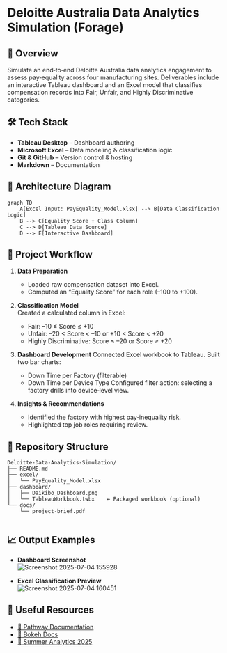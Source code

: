 # Deloitte Australia Data Analytics Simulation (Forage)

## 📌 Overview
Simulate an end‑to‑end Deloitte Australia data analytics engagement to assess pay‑equality across four manufacturing sites. Deliverables include an interactive Tableau dashboard and an Excel model that classifies compensation records into Fair, Unfair, and Highly Discriminative categories.

## 🛠 Tech Stack
- **Tableau Desktop** – Dashboard authoring  
- **Microsoft Excel** – Data modeling & classification logic  
- **Git & GitHub** – Version control & hosting  
- **Markdown** – Documentation  

## 🔧 Architecture Diagram
```mermaid
graph TD
    A[Excel Input: PayEquality_Model.xlsx] --> B[Data Classification Logic]
    B --> C[Equality Score + Class Column]
    C --> D[Tableau Data Source]
    D --> E[Interactive Dashboard]
```
## 🧠 Project Workflow

1. **Data Preparation**
   - Loaded raw compensation dataset into Excel.
   - Computed an “Equality Score” for each role (–100 to +100).

2. **Classification Model**  
   Created a calculated column in Excel:
   - Fair: –10 ≤ Score ≤ +10
   - Unfair: –20 < Score < –10 or +10 < Score < +20
   - Highly Discriminative: Score ≤ –20 or Score ≥ +20

3. **Dashboard Development**
   Connected Excel workbook to Tableau.
     Built two bar charts: 
   - Down Time per Factory (filterable)
   - Down Time per Device Type
   Configured filter action: selecting a factory drills into device‑level view.

5. **Insights & Recommendations**  
   - Identified the factory with highest pay‑inequality risk.
   - Highlighted top job roles requiring review.

## 📂 Repository Structure

```
Deloitte-Data-Analytics-Simulation/
├── README.md
├── excel/
│   └── PayEquality_Model.xlsx
├── dashboard/
│   ├── Daikibo_Dashboard.png
│   └── TableauWorkbook.twbx    ← Packaged workbook (optional)
└── docs/
    └── project‑brief.pdf


```

## 📈 Output Examples


- **Dashboard Screenshot**  
  ![Screenshot 2025-07-04 155928](https://github.com/user-attachments/assets/c784437a-f36c-4988-b3e0-6b53e1a0b5e2)

- **Excel Classification Preview**  
  ![Screenshot 2025-07-04 160451](https://github.com/user-attachments/assets/71d17a7a-2402-4be5-a2df-69895fc1093d)

## 🔗 Useful Resources
- [📘 Pathway Documentation](https://pathway.com/developers)
- [📗 Bokeh Docs](https://docs.bokeh.org/en/latest/)
- [📘 Summer Analytics 2025](https://www.caciitg.com/sa/course25/)
